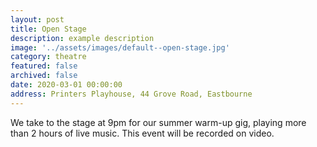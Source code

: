 ```yaml
---
layout: post
title: Open Stage
description: example description
image: '../assets/images/default--open-stage.jpg'
category: theatre
featured: false
archived: false
date: 2020-03-01 00:00:00
address: Printers Playhouse, 44 Grove Road, Eastbourne
---
```


We take to the stage at 9pm for our summer warm-up gig, playing more than 2 hours of live music. 
This event will be recorded on video. 